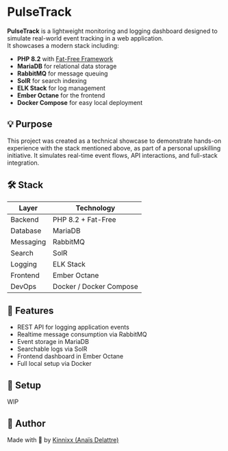 # PulseTrack

**PulseTrack** is a lightweight monitoring and logging dashboard designed to simulate real-world event tracking in a web application.  
It showcases a modern stack including:

- **PHP 8.2** with [Fat-Free Framework](https://fatfreeframework.com/)
- **MariaDB** for relational data storage
- **RabbitMQ** for message queuing
- **SolR** for search indexing
- **ELK Stack** for log management
- **Ember Octane** for the frontend
- **Docker Compose** for easy local deployment

## 💡 Purpose

This project was created as a technical showcase to demonstrate hands-on experience with the stack mentioned above, as part of a personal upskilling initiative. It simulates real-time event flows, API interactions, and full-stack integration.

## 🛠️ Stack

| Layer        | Technology          |
|--------------|---------------------|
| Backend      | PHP 8.2 + Fat-Free  |
| Database     | MariaDB             |
| Messaging    | RabbitMQ            |
| Search       | SolR                |
| Logging      | ELK Stack           |
| Frontend     | Ember Octane        |
| DevOps       | Docker / Docker Compose |

## 🚀 Features

- REST API for logging application events
- Realtime message consumption via RabbitMQ
- Event storage in MariaDB
- Searchable logs via SolR
- Frontend dashboard in Ember Octane
- Full local setup via Docker

## 🔧 Setup
WIP

## 🧠 Author

Made with 💜 by [Kinnixx (Anaïs Delattre)](https://github.com/kinnixx)
